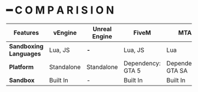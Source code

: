# ━ C O M P A R I S I O N



| Features                 | vEngine    | Unreal Engine | FiveM             | MTA                |
| ------------------------ | ---------- | ------------- | ----------------- | ------------------ |
| **Sandboxing Languages** | Lua, JS    | **-**         | Lua, JS           | Lua                |
| **Platform**             | Standalone | Standalone    | Dependency: GTA 5 | Dependency: GTA SA |
| **Sandbox**              | Built In   | -             | Built In          | Built In           |
